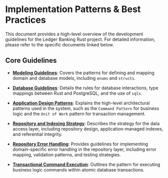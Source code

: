 # Implementation Patterns & Best Practices

This document provides a high-level overview of the development guidelines for the Ledger Banking Rust project. For detailed information, please refer to the specific documents linked below.

## Core Guidelines

*   **[Modeling Guidelines](./modeling.md)**: Covers the patterns for defining and mapping domain and database models, including `enums` and `structs`.

*   **[Database Guidelines](./database.md)**: Details the rules for database interactions, type mappings between Rust and PostgreSQL, and the use of `sqlx`.

*   **[Application Design Patterns](./application-patterns.md)**: Explains the high-level architectural patterns used in the system, such as the `Command Pattern` for business logic and the `Unit of Work` pattern for transaction management.

*   **[Repository and Indexing Strategy](./repository-and-indexing.md)**: Describes the strategy for the data access layer, including repository design, application-managed indexes, and referential integrity.

*   **[Repository Error Handling](./repo-error-handling.md)**: Provides guidelines for implementing domain-specific error handling in the repository layer, including error mapping, validation patterns, and testing strategies.

*   **[Transactional Command Execution](./transactional-command.md)**: Outlines the pattern for executing business logic commands within atomic database transactions.
